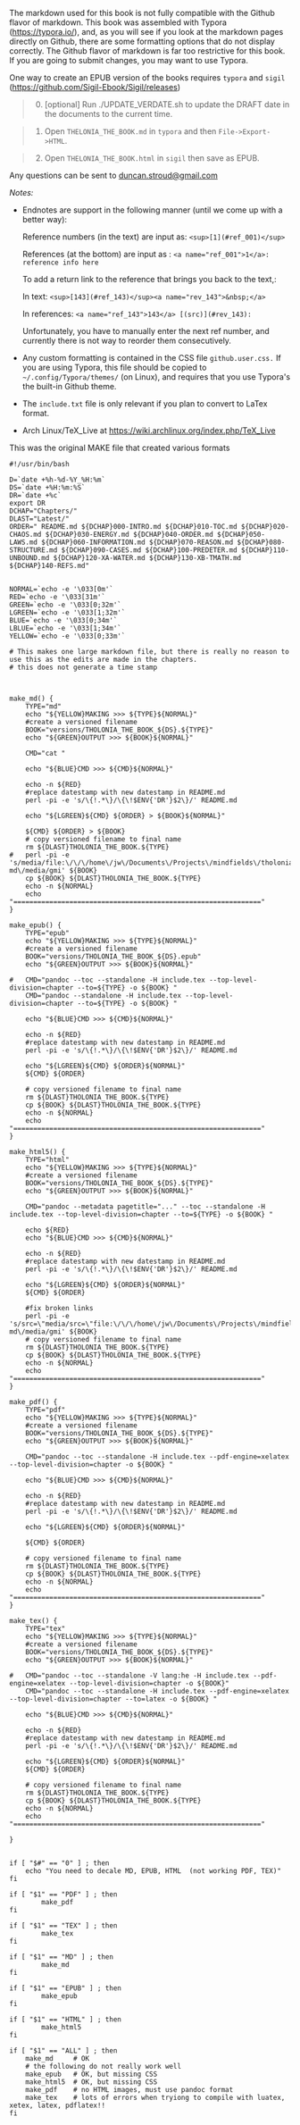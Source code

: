 The markdown used for this book is not fully compatible with the Github flavor of markdown.  This book was assembled with Typora (https://typora.io/), and, as you will see if you look at the markdown pages directly on Github, there are some formatting options that do not display correctly.  The Github flavor of markdown is far too restrictive for this book.  If you are going to submit changes, you may want to use Typora.

One way to create an EPUB version of the books requires `typora` and `sigil` (https://github.com/Sigil-Ebook/Sigil/releases) 

>  0) [optional] Run ./UPDATE_VERDATE.sh to update the DRAFT date in the documents to the current time.

> 1) Open `THELONIA_THE_BOOK.md` in `typora` and then `File->Export->HTML`.

>  2) Open `THELONIA_THE_BOOK.html` in `sigil` then save as EPUB.

Any questions can be sent to duncan.stroud@gmail.com

_Notes:_

- Endnotes are support in the following manner (until we come up with a better way):

  Reference numbers (in the text) are input as: ```<sup>[1](#ref_001)</sup>```

  References (at the bottom) are input as : ```<a name="ref_001">1</a>:  reference info here```

  To add a return link to the reference that brings you back to the text,:

  In text:   ```<sup>[143](#ref_143)</sup><a name="rev_143">&nbsp;</a>```
  
  In references: ```<a name="ref_143">143</a> [(src)](#rev_143):```
  
  Unfortunately, you have to manually enter the next ref number, and currently there is not way to reorder them consecutively.

- Any custom formatting is contained in the CSS file `github.user.css.`  If you are using Typora, this file should be copied to `~/.config/Typora/themes/` (on Linux), and requires that you use Typora's the built-in Github theme.

- The `include.txt` file is only relevant if you plan to convert to LaTex format.

- Arch Linux/TeX_Live at https://wiki.archlinux.org/index.php/TeX_Live


This was the original MAKE file that created various formats
```
#!/usr/bin/bash

D=`date +%h-%d-%Y_%H:%m`
DS=`date +%H:%m:%S`
DR=`date +%c`
export DR
DCHAP="Chapters/"
DLAST="Latest/"
ORDER="	README.md ${DCHAP}000-INTRO.md ${DCHAP}010-TOC.md ${DCHAP}020-CHAOS.md ${DCHAP}030-ENERGY.md ${DCHAP}040-ORDER.md ${DCHAP}050-LAWS.md ${DCHAP}060-INFORMATION.md ${DCHAP}070-REASON.md ${DCHAP}080-STRUCTURE.md ${DCHAP}090-CASES.md ${DCHAP}100-PREDETER.md ${DCHAP}110-UNBOUND.md ${DCHAP}120-XA-WATER.md ${DCHAP}130-XB-TMATH.md ${DCHAP}140-REFS.md"
 

NORMAL=`echo -e '\033[0m'`
RED=`echo -e '\033[31m'`
GREEN=`echo -e '\033[0;32m'`
LGREEN=`echo -e '\033[1;32m'`
BLUE=`echo -e '\033[0;34m'`
LBLUE=`echo -e '\033[1;34m'`
YELLOW=`echo -e '\033[0;33m'`

# This makes one large markdown file, but there is really no reason to use this as the edits are made in the chapters.
# this does not generate a time stamp



make_md() {
	TYPE="md"
	echo "${YELLOW}MAKING >>> ${TYPE}${NORMAL}"
	#create a versioned filename
	BOOK="versions/THOLONIA_THE_BOOK_${DS}.${TYPE}"
	echo "${GREEN}OUTPUT >>> ${BOOK}${NORMAL}"
	
	CMD="cat "
        
	echo "${BLUE}CMD >>> ${CMD}${NORMAL}"

	echo -n ${RED}	
	#replace datestamp with new datestamp in README.md
	perl -pi -e 's/\{!.*\}/\{\!$ENV{'DR'}$2\}/' README.md
	
	echo "${LGREEN}${CMD} ${ORDER} > ${BOOK}${NORMAL}"

	${CMD} ${ORDER} > ${BOOK}
	# copy versioned filename to final name	
	rm ${DLAST}THOLONIA_THE_BOOK.${TYPE}
#	perl -pi -e 's/media/file:\/\/\/home\/jw\/Documents\/Projects\/mindfields\/tholonia-md\/media/gmi' ${BOOK} 
	cp ${BOOK} ${DLAST}THOLONIA_THE_BOOK.${TYPE}
	echo -n ${NORMAL}	
	echo "=============================================================="
}

make_epub() {
	TYPE="epub"
	echo "${YELLOW}MAKING >>> ${TYPE}${NORMAL}"
	#create a versioned filename
	BOOK="versions/THOLONIA_THE_BOOK_${DS}.epub"
	echo "${GREEN}OUTPUT >>> ${BOOK}${NORMAL}"
	
#	CMD="pandoc --toc --standalone -H include.tex --top-level-division=chapter --to=${TYPE} -o ${BOOK} "
	CMD="pandoc --standalone -H include.tex --top-level-division=chapter --to=${TYPE} -o ${BOOK} "
        
	echo "${BLUE}CMD >>> ${CMD}${NORMAL}"
	
	echo -n ${RED}	
	#replace datestamp with new datestamp in README.md
	perl -pi -e 's/\{!.*\}/\{\!$ENV{'DR'}$2\}/' README.md
	
	echo "${LGREEN}${CMD} ${ORDER}${NORMAL}"
	${CMD} ${ORDER}
	
	# copy versioned filename to final name	
	rm ${DLAST}THOLONIA_THE_BOOK.${TYPE} 
	cp ${BOOK} ${DLAST}THOLONIA_THE_BOOK.${TYPE} 
	echo -n ${NORMAL}	
	echo "=============================================================="
}

make_html5() {
	TYPE="html"
	echo "${YELLOW}MAKING >>> ${TYPE}${NORMAL}"
	#create a versioned filename
	BOOK="versions/THOLONIA_THE_BOOK_${DS}.${TYPE}"
	echo "${GREEN}OUTPUT >>> ${BOOK}${NORMAL}"
	
	CMD="pandoc --metadata pagetitle="..." --toc --standalone -H include.tex --top-level-division=chapter --to=${TYPE} -o ${BOOK} "
        
	echo ${RED}	
	echo "${BLUE}CMD >>> ${CMD}${NORMAL}"
	
	echo -n ${RED}	
	#replace datestamp with new datestamp in README.md
	perl -pi -e 's/\{!.*\}/\{\!$ENV{'DR'}$2\}/' README.md
	
	echo "${LGREEN}${CMD} ${ORDER}${NORMAL}"
	${CMD} ${ORDER}
	
	#fix broken links
	perl -pi -e 's/src=\"media/src=\"file:\/\/\/home\/jw\/Documents\/Projects\/mindfields\/tholonia-md\/media/gmi' ${BOOK} 
	# copy versioned filename to final name	
	rm ${DLAST}THOLONIA_THE_BOOK.${TYPE} 
	cp ${BOOK} ${DLAST}THOLONIA_THE_BOOK.${TYPE} 
	echo -n ${NORMAL}	
	echo "=============================================================="
}

make_pdf() {
	TYPE="pdf"
	echo "${YELLOW}MAKING >>> ${TYPE}${NORMAL}"
	#create a versioned filename
	BOOK="versions/THOLONIA_THE_BOOK_${DS}.${TYPE}"
	echo "${GREEN}OUTPUT >>> ${BOOK}${NORMAL}"
	
	CMD="pandoc --toc --standalone -H include.tex --pdf-engine=xelatex --top-level-division=chapter -o ${BOOK} "
        
	echo "${BLUE}CMD >>> ${CMD}${NORMAL}"

	echo -n ${RED}	
	#replace datestamp with new datestamp in README.md
	perl -pi -e 's/\{!.*\}/\{\!$ENV{'DR'}$2\}/' README.md
	
	echo "${LGREEN}${CMD} ${ORDER}${NORMAL}"

	${CMD} ${ORDER}
	
	# copy versioned filename to final name	
	rm ${DLAST}THOLONIA_THE_BOOK.${TYPE}
	cp ${BOOK} ${DLAST}THOLONIA_THE_BOOK.${TYPE}
	echo -n ${NORMAL}	
	echo "=============================================================="
}

make_tex() {
	TYPE="tex"
	echo "${YELLOW}MAKING >>> ${TYPE}${NORMAL}"
	#create a versioned filename
	BOOK="versions/THOLONIA_THE_BOOK_${DS}.${TYPE}"
	echo "${GREEN}OUTPUT >>> ${BOOK}${NORMAL}"
	
#	CMD="pandoc --toc --standalone -V lang:he -H include.tex --pdf-engine=xelatex --top-level-division=chapter -o ${BOOK}"
	CMD="pandoc --toc --standalone -H include.tex --pdf-engine=xelatex --top-level-division=chapter --to=latex -o ${BOOK} "
        
	echo "${BLUE}CMD >>> ${CMD}${NORMAL}"
	
	echo -n ${RED}	
	#replace datestamp with new datestamp in README.md
	perl -pi -e 's/\{!.*\}/\{\!$ENV{'DR'}$2\}/' README.md
	
	echo "${LGREEN}${CMD} ${ORDER}${NORMAL}"
	${CMD} ${ORDER}
	
	# copy versioned filename to final name	
	rm ${DLAST}THOLONIA_THE_BOOK.${TYPE}
	cp ${BOOK} ${DLAST}THOLONIA_THE_BOOK.${TYPE}
	echo -n ${NORMAL}	
	echo "=============================================================="

}


if [ "$#" == "0" ] ; then
	echo "You need to decale MD, EPUB, HTML  (not working PDF, TEX)"
fi

if [ "$1" == "PDF" ] ; then
        make_pdf
fi

if [ "$1" == "TEX" ] ; then
        make_tex
fi

if [ "$1" == "MD" ] ; then
        make_md
fi

if [ "$1" == "EPUB" ] ; then
        make_epub
fi

if [ "$1" == "HTML" ] ; then
        make_html5
fi

if [ "$1" == "ALL" ] ; then
	make_md  	# OK
	# the following do not really work well
	make_epub  	# OK, but missing CSS
	make_html5 	# OK, but missing CSS
	make_pdf 	# no HTML images, must use pandoc format
	make_tex   	# lots of errors when tryiong to compile with luatex, xetex, latex, pdflatex!!
fi

```